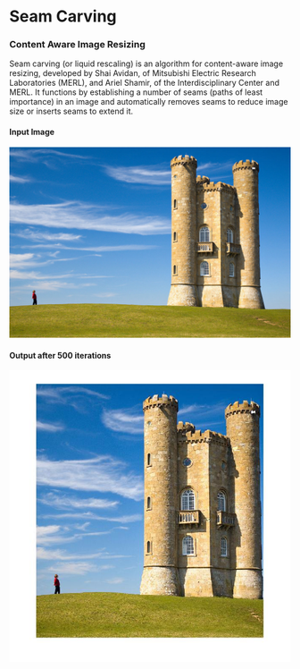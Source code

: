 # Seam Carving
### Content Aware Image Resizing
Seam carving (or liquid rescaling) is an algorithm for content-aware image resizing, developed by Shai Avidan, of Mitsubishi Electric Research Laboratories (MERL), and Ariel Shamir, of the Interdisciplinary Center and MERL. 
It functions by establishing a number of seams (paths of least importance) in an image and automatically removes seams to reduce image size or inserts seams to extend it. 

#### Input Image
![original image](./tower.jpg)
#### Output after 500 iterations
![output image](./iter500sobel.jpg)
